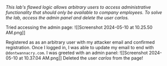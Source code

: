 *This lab's flawed logic allows arbitrary users to access administrative functionality that should only be available to company employees. To solve the lab, access the admin panel and delete the user carlos.*

Tried accessing the admin page:
![[Screenshot 2024-05-10 at 10.25.50 AM.png]]

Registered as as an arbitrary user with my attacker email and confirmed registration. Once I logged in, I was able to update my email to end with `@dontwannacry.com`. I was greeted with an admin panel:
![[Screenshot 2024-05-10 at 10.37.04 AM.png]]
Deleted the user *carlos* from the page!
